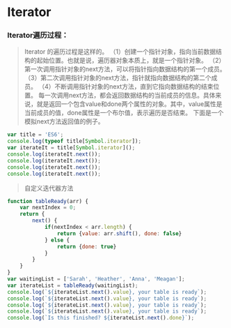 
# Iterator
 
### Iterator遍历过程： 
> Iterator 的遍历过程是这样的。 
>（1）创建一个指针对象，指向当前数据结构的起始位置。也就是说，遍历器对象本质上，就是一个指针对象。
>（2）第一次调用指针对象的next方法，可以将指针指向数据结构的第一个成员。
>（3）第二次调用指针对象的next方法，指针就指向数据结构的第二个成员。
>（4）不断调用指针对象的next方法，直到它指向数据结构的结束位置。
> 每一次调用next方法，都会返回数据结构的当前成员的信息。具体来说，就是返回一个包含value和done两个属性的对象。其中，value属性是当前成员的值，done属性是一个布尔值，表示遍历是否结束。
下面是一个模拟next方法返回值的例子。

```javascript
var title = 'ES6';
console.log(typeof title[Symbol.iterator]); 
var iterateIt = title[Symbol.iterator]();
console.log(iterateIt.next());
console.log(iterateIt.next());
console.log(iterateIt.next());
console.log(iterateIt.next());
```
> 自定义迭代器方法
```javascript
function tableReady(arr) {
	var nextIndex = 0;
	return {
		next() {
			if(nextIndex < arr.length) {
				return {value: arr.shift(), done: false}
			} else {
				return {done: true}
			}
		}
	}
} 
var waitingList = ['Sarah', 'Heather', 'Anna', 'Meagan']; 
var iterateList = tableReady(waitingList); 
console.log(`${iterateList.next().value}, your table is ready`);
console.log(`${iterateList.next().value}, your table is ready`);
console.log(`${iterateList.next().value}, your table is ready`);
console.log(`${iterateList.next().value}, your table is ready`);
console.log(`Is this finished? ${iterateList.next().done}`);
```